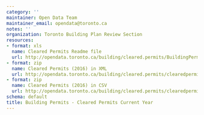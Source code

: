 ```yaml
---
category: ''
maintainer: Open Data Team
maintainer_email: opendata@toronto.ca
notes: ''
organization: Toronto Building Plan Review Section
resources:
- format: xls
  name: Cleared Permits Readme file
  url: http://opendata.toronto.ca/building/cleared.permits/BuildingPermitsClearedReadme.xls
- format: zip
  name: Cleared Permits (2016) in XML
  url: http://opendata.toronto.ca/building/cleared.permits/clearedpermits2016.zip
- format: zip
  name: Cleared Permits (2016) in CSV
  url: http://opendata.toronto.ca/building/cleared.permits/clearedpermits2016_csv.zip
schema: default
title: Building Permits - Cleared Permits Current Year
---
```

